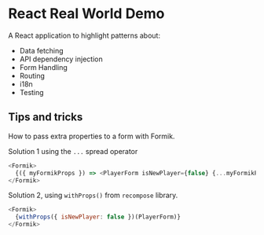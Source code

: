# React Real World Demo

A React application to highlight patterns about:

- Data fetching
- API dependency injection
- Form Handling
- Routing
- i18n
- Testing

## Tips and tricks

How to pass extra properties to a form with Formik.

Solution 1 using the `...` spread operator

```js
<Formik>
  {({ myFormikProps }) => <PlayerForm isNewPlayer={false} {...myFormikProps} />}
</Formik>  
```

Solution 2, using `withProps()` from `recompose` library.  
```js
<Formik>
  {withProps({ isNewPlayer: false })(PlayerForm)}
</Formik>  
